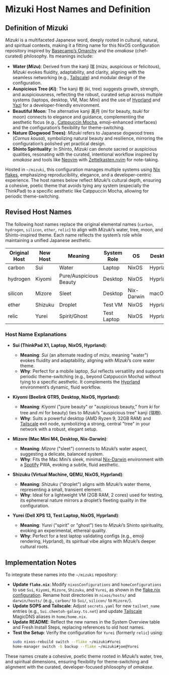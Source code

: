 # Mizuki Host Names and Definition

## Definition of Mizuki
*Mizuki* is a multifaceted Japanese word, deeply rooted in cultural, natural, and spiritual contexts, making it a fitting name for this NixOS configuration repository inspired by [Basecamp’s Omarchy](https://github.com/basecamp/omarchy) and the *omakase* (chef-curated) philosophy. Its meanings include:

- **Water (*Mizu*)**: Derived from the kanji 瑞 (*mizu*, auspicious or felicitous), *Mizuki* evokes fluidity, adaptability, and clarity, aligning with the seamless networking (e.g., [Tailscale](https://tailscale.com/)) and modular design of the configuration.
- **Auspicious Tree (*Ki*)**: The kanji 樹 (*ki*, tree) suggests growth, strength, and auspiciousness, reflecting the robust, curated setup across multiple systems (laptops, desktop, VM, Mac Mini) and the use of [Hyprland](https://hyprland.org/) and [Yazi](https://yazi-rs.github.io/) for a developer-friendly environment.
- **Beautiful Moon**: The alternative kanji 美月 (*mi* for beauty, *tsuki* for moon) connects to elegance and guidance, complementing the aesthetic focus (e.g., [Catppuccin Mocha](https://github.com/catppuccin/catppuccin), emoji-enhanced interfaces) and the configuration’s flexibility for theme-switching.
- **Nature (Dogwood Trees)**: *Mizuki* refers to Japanese dogwood trees (*Cornus kousa*), symbolizing natural beauty and resilience, mirroring the configuration’s polished yet practical design.
- **Shinto Spirituality**: In Shinto, *Mizuki* can denote sacred or auspicious qualities, resonating with the curated, intentional workflow inspired by *omakase* and tools like [Neovim](https://neovim.io/) with [Zettelkasten.nvim](https://github.com/oberblastmeister/zettelkasten.nvim) for note-taking.

Hosted in `~/mizuki`, this configuration manages multiple systems using [Nix flakes](https://nixos.wiki/wiki/Flakes), emphasizing reproducibility, elegance, and a developer-centric experience. The host names below reflect *Mizuki*’s cultural depth, ensuring a cohesive, poetic theme that avoids tying any system (especially the ThinkPad) to a specific aesthetic like Catppuccin Mocha, allowing for periodic theme-switching.

## Revised Host Names
The following host names replace the original elemental names (`carbon`, `hydrogen`, `silicon`, `ether`, `relic`) to align with *Mizuki*’s water, tree, moon, and Shinto-inspired theme. Each name reflects the system’s role while maintaining a unified Japanese aesthetic.

| Original Host | New Host | Meaning            | System Role       | OS          | Desktop   |
|---------------|----------|--------------------|-------------------|-------------|-----------|
| carbon        | Sui      | Water              | Laptop            | NixOS       | Hyprland  |
| hydrogen      | Kiyomi   | Pure/Auspicious Beauty | Desktop       | NixOS       | Hyprland  |
| silicon       | Mizore   | Sleet              | Desktop           | Nix-Darwin  | macOS     |
| ether         | Shizuku  | Droplet            | Test VM           | NixOS       | Hyprland  |
| relic         | Yurei    | Spirit/Ghost       | Test Laptop       | NixOS       | Hyprland  |

### Host Name Explanations
- **Sui (ThinkPad X1, Laptop, NixOS, Hyprland)**:
  - **Meaning**: *Sui* (an alternate reading of *mizu*, meaning "water") evokes fluidity and adaptability, aligning with *Mizuki*’s core water theme.
  - **Why**: Perfect for a mobile laptop, *Sui* reflects versatility and supports periodic theme-switching (e.g., beyond Catppuccin Mocha) without tying to a specific aesthetic. It complements the [Hyprland](https://hyprland.org/) environment’s dynamic, fluid workflow.

- **Kiyomi (Beelink GTR5, Desktop, NixOS, Hyprland)**:
  - **Meaning**: *Kiyomi* ("pure beauty" or "auspicious beauty," from *ki* for tree and *mi* for beauty) ties to *Mizuki*’s "auspicious tree" kanji (瑞樹).
  - **Why**: Suits a powerful desktop (AMD Ryzen 9, 32GB RAM) and [Tailscale](https://tailscale.com/) exit node, symbolizing a strong, central "tree" in your network with a robust, elegant setup.

- **Mizore (Mac Mini M4, Desktop, Nix-Darwin)**:
  - **Meaning**: *Mizore* ("sleet") connects to *Mizuki*’s water aspect, suggesting a delicate, balanced system.
  - **Why**: Fits the Mac Mini’s sleek, minimal [Nix-Darwin](https://github.com/LnL7/nix-darwin) environment with a [Spotify](https://www.spotify.com/) PWA, evoking a subtle, fluid aesthetic.

- **Shizuku (Virtual Machine, QEMU, NixOS, Hyprland)**:
  - **Meaning**: *Shizuku* ("droplet") aligns with *Mizuki*’s water theme, representing a small, transient element.
  - **Why**: Ideal for a lightweight VM (2GB RAM, 2 cores) used for testing, its ephemeral nature mirrors a droplet’s fleeting quality in the configuration.

- **Yurei (Dell XPS 13, Test Laptop, NixOS, Hyprland)**:
  - **Meaning**: *Yurei* ("spirit" or "ghost") ties to *Mizuki*’s Shinto spirituality, evoking an experimental, ethereal quality.
  - **Why**: Perfect for a test laptop validating configs (e.g., emoji rendering, Hyprland), its spiritual vibe aligns with *Mizuki*’s deeper cultural roots.

## Implementation Notes
To integrate these names into the `~/mizuki` repository:
- **Update `flake.nix`**: Modify `nixosConfigurations` and `homeConfigurations` to use `Sui`, `Kiyomi`, `Mizore`, `Shizuku`, and `Yurei`, as shown in the [flake.nix configuration](#). Rename host directories in `nixos/hosts/` and `darwin/hosts/` (e.g., `carbon/` to `Sui/`, `silicon/` to `Mizore/`).
- **Update SOPS and Tailscale**: Adjust `secrets.yaml` for new `tailnet_name` entries (e.g., `Sui.cheetoh-galaxy.ts.net`) and update [Tailscale](https://tailscale.com/) MagicDNS aliases in `home/home.nix`.
- **Update README**: Reflect the new names in the System Overview table and Fresh Install Steps, replacing references to old host names.
- **Test the Setup**: Verify the configuration for `Yurei` (formerly `relic`) using:
  ```bash
  sudo nixos-rebuild switch --flake ~/mizuki#Yurei
  home-manager switch -b backup --flake ~/mizuki#joe@Yurei
  ```

These names create a cohesive, poetic theme rooted in *Mizuki*’s water, tree, and spiritual dimensions, ensuring flexibility for theme-switching and alignment with the curated, developer-focused philosophy of *omakase*.
